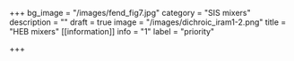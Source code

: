 +++
bg_image = "/images/fend_fig7.jpg"
category = "SIS mixers"
description = ""
draft = true
image = "/images/dichroic_iram1-2.png"
title = "HEB mixers"
[[information]]
info = "1"
label = "priority"

+++

